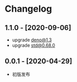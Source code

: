 # Changelog

## 1.1.0 - [2020-09-06]

- upgrade deno@1.3
- upgrade std@0.68.0

## 0.0.1 - [2020-04-29]

- 初版发布
